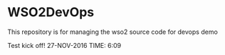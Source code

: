 # WSO2DevOps
This repository is for managing the wso2 source code for devops demo

Test kick off! 27-NOV-2016 TIME: 6:09
